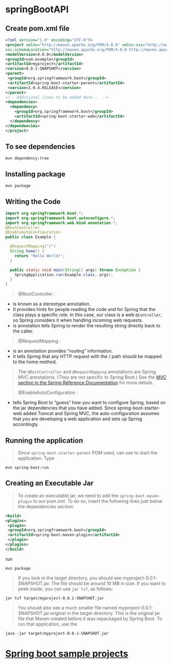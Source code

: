 # springBootAPI

## Create pom.xml file
```xml
<?xml version="1.0" encoding="UTF-8"?>
<project xmlns="http://maven.apache.org/POM/4.0.0" xmlns:xsi="http://www.w3.org/2001/XMLSchema-instance"
xsi:schemaLocation="http://maven.apache.org/POM/4.0.0 http://maven.apache.org/xsd/maven-4.0.0.xsd">
<modelVersion>4.0.0</modelVersion>
<groupId>com.example</groupId>
<artifactId>myproject</artifactId>
<version>0.0.1-SNAPSHOT</version>
<parent>
 <groupId>org.springframework.boot</groupId>
 <artifactId>spring-boot-starter-parent</artifactId>
 <version>2.0.4.RELEASE</version>
</parent>
<!-- Additional lines to be added here... -->
<dependencies>
  <dependency>
    <groupId>org.springframework.boot</groupId>
    <artifactId>spring-boot-starter-web</artifactId>
  </dependency>
</dependencies>
</project>
```
## To see dependencies
```
mvn dependency:tree
```

## Installing package
```
mvn package
```
## Writing the Code
```java
import org.springframework.boot.*;
import org.springframework.boot.autoconfigure.*;
import org.springframework.web.bind.annotation.*;
@RestController
@EnableAutoConfiguration
public class Example {

  @RequestMapping("/")
  String home() {
    return "Hello World!";
  }

  public static void main(String[] args) throws Exception {
    SpringApplication.run(Example.class, args);
  }
}
 ```
> @RestController : 
  * is known as a stereotype annotation. 
  * It provides hints for people reading the code and for Spring that the class plays a specific role. In this case, our class is a web `@Controller`, so Spring considers it when handling incoming web requests.
  * is annotation tells Spring to render the resulting string directly back to the caller.

  > @RequestMapping :
  * is an annotation provides “routing” information. 
  * It tells Spring that any HTTP request
with the / path should be mapped to the home method.

> The `@RestController` and `@RequestMapping` annotations are Spring MVC annotations.
(They are not specific to Spring Boot.) See the [MVC section in the Spring Reference
Documentation](https://docs.spring.io/spring/docs/5.0.8.RELEASE/spring-framework-reference/web.html#mvc) for more details.

> @EnableAutoConfiguration :
  *  tells Spring Boot to “guess” how you want to configure Spring, based on the jar dependencies that you have added. Since spring-boot-starter-web added Tomcat and Spring MVC, the auto-configuration assumes that you are developing a web application and sets up Spring accordingly.

  ## Running the application
 
> Since `spring-boot-starter-parent` POM used, can use to start the application. Type 
```
mvn spring-boot:run
```

## Creating an Executable Jar
> To create an executable jar, we need to add the `spring-boot-maven-plugin` to our pom.xml. To
do so, insert the following lines just below the dependencies section:
```xml
<build>
<plugins>
 <plugin>
 <groupId>org.springframework.boot</groupId>
 <artifactId>spring-boot-maven-plugin</artifactId>
 </plugin>
</plugins>
</build>
```
run
```
mvn package
```
> If you look in the target directory, you should see myproject-0.0.1-SNAPSHOT.jar. The file
should be around 10 MB in size. If you want to peek inside, you can use `jar tvf`, as follows:
```
jar tvf target/myproject-0.0.1-SNAPSHOT.jar
```
> You should also see a much smaller file named myproject-0.0.1-SNAPSHOT.jar.original in
the target directory. This is the original jar file that Maven created before it was repackaged by Spring
Boot.
> To run that application, use the 
```
java -jar target/myproject-0.0.1-SNAPSHOT.jar
```

# [Spring boot sample projects](https://github.com/spring-projects/spring-boot/tree/v2.0.4.RELEASE/spring-boot-samples)